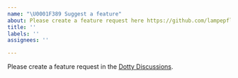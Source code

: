 ```yaml
---
name: "\U0001F389 Suggest a feature"
about: Please create a feature request here https://github.com/lampepfl/dotty/discussions/new?category=feature-requests
title: ''
labels: ''
assignees: ''

---
```


Please create a feature request in the [Dotty Discussions](https://github.com/lampepfl/dotty/discussions/new?category=feature-requests).
